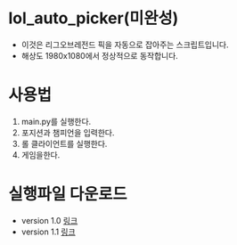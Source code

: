 # **lol_auto_picker(미완성)**
- 이것은 리그오브레전드 픽을 자동으로 잡아주는 스크립트입니다.
- 해상도 1980x1080에서 정상적으로 동작합니다.
# **사용법**
1. main.py를 실행한다.
2. 포지션과 챔피언을 입력한다.
2. 롤 클라이언트를 실행한다.
3. 게임을한다.
# **실행파일 다운로드**
- version 1.0 [링크](exe/exam1.exe)
- version 1.1 [링크](exe/exam2.exe)
